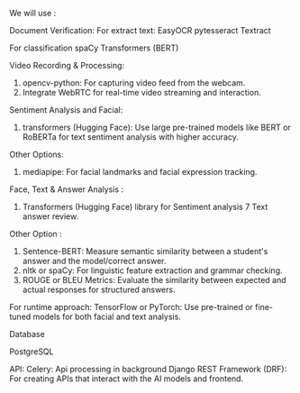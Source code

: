 We will use :



Document Verification:
For extract text:
EasyOCR
pytesseract
Textract

For classification
spaCy
Transformers (BERT)



Video Recording & Processing:
1) opencv-python: For capturing video feed from the webcam.
2) Integrate WebRTC for real-time video streaming and interaction.






Sentiment Analysis and Facial:
1) transformers (Hugging Face): Use large pre-trained models like BERT or RoBERTa for text sentiment analysis with higher accuracy.



Other Options:
1) mediapipe: For facial landmarks and facial expression tracking.





Face, Text & Answer Analysis : 
1) Transformers (Hugging Face) library for Sentiment analysis 7 Text answer review.


Other Option :
1) Sentence-BERT: Measure semantic similarity between a student's answer and the model/correct answer.
2) nltk or spaCy: For linguistic feature extraction and grammar checking.
3) ROUGE or BLEU Metrics: Evaluate the similarity between expected and actual responses for structured answers.


For runtime approach:
TensorFlow or PyTorch: Use pre-trained or fine-tuned models for both facial and text analysis.

Database 

PostgreSQL

API:
Celery: Api processing in background
Django REST Framework (DRF): For creating APIs that interact with the AI models and frontend.


